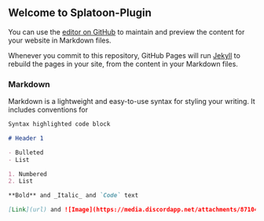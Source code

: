 ## Welcome to Splatoon-Plugin

You can use the [editor on GitHub](https://github.com/RGeeK9323/Splatoon-Plugin/edit/gh-pages/index.md) to maintain and preview the content for your website in Markdown files.

Whenever you commit to this repository, GitHub Pages will run [Jekyll](https://jekyllrb.com/) to rebuild the pages in your site, from the content in your Markdown files.

### Markdown

Markdown is a lightweight and easy-to-use syntax for styling your writing. It includes conventions for

```markdown
Syntax highlighted code block

# Header 1

- Bulleted
- List

1. Numbered
2. List

**Bold** and _Italic_ and `Code` text

[Link](url) and ![Image](https://media.discordapp.net/attachments/871042004820303888/941033505423511632/unknown.png?width=697&height=701)
```
